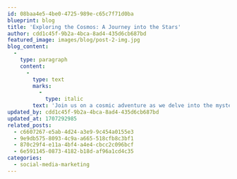 ```yaml
---
id: 08baa4e5-4be0-4725-989e-c65c7f71d0ba
blueprint: blog
title: 'Exploring the Cosmos: A Journey into the Stars'
author: cdd1c45f-9b2a-4bca-8ad4-435d6cb687bd
featured_image: images/blog/post-2-img.jpg
blog_content:
  -
    type: paragraph
    content:
      -
        type: text
        marks:
          -
            type: italic
        text: 'Join us on a cosmic adventure as we delve into the mysteries of the universe, from distant galaxies to the latest discoveries in space exploration. Unearth the wonders of the cosmos and expand your knowledge of the vast celestial wonders that surround us'
updated_by: cdd1c45f-9b2a-4bca-8ad4-435d6cb687bd
updated_at: 1707292985
related_posts:
  - c6607267-e5ab-4d24-a3e9-9c454a0155e3
  - 9e9db575-8093-4c9a-a665-518cfb8c3bf1
  - 870c29f4-e11a-4bf4-a4e4-cbcc2c096bcf
  - 6e591145-0873-4182-b18d-af96a1cd4c35
categories:
  - social-media-marketing
---
```


